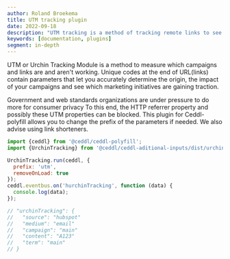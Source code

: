 ```yaml
---
author: Roland Broekema
title: UTM tracking plugin
date: 2022-09-18
description: "UTM tracking is a method of tracking remote links to see what campaigns are and aren't working."
keywords: [documentation, plugins]
segment: in-depth
---
```


UTM or Urchin Tracking Module is a method to measure which campaigns and links are and aren't working. Unique codes at
the end of URL(links) contain parameters that let you accurately determine the origin, the impact of your campaigns and
see which marketing initiatives are gaining traction.

Government and web standards organizations are under pressure to do more for consumer privacy To this end, the
HTTP referrer property and possibly these UTM properties can be blocked. This plugin for Ceddl-polyfill allows you to
change the prefix of the parameters if needed. We also advise using link shorteners.

```js 
import {ceddl} from '@ceddl/ceddl-polyfill';
import {UrchinTracking} from '@ceddl/ceddl-aditional-inputs/dist/urchin-tracking';

UrchinTracking.run(ceddl, {
  prefix: 'utm',
  removeOnLoad: true
});
ceddl.eventbus.on('hurchinTracking', function (data) {
  console.log(data);
});

// "urchinTracking": {
//   "source": "hubspot"
//   "medium": "email"
//   "campaign": "main"
//   "content": "A123"
//   "term": "main"
// }
```